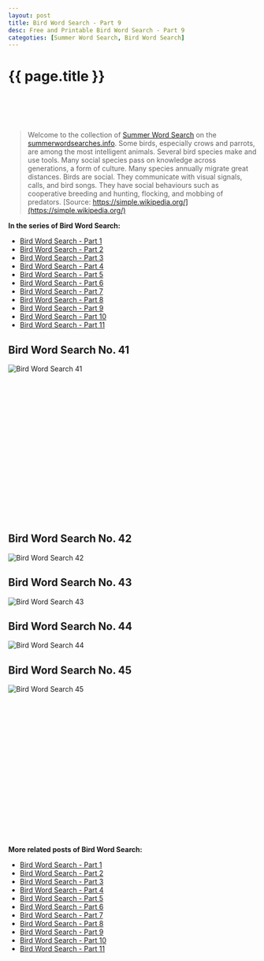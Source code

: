 ```yaml
---
layout: post
title: Bird Word Search - Part 9
desc: Free and Printable Bird Word Search - Part 9
categoties: [Summer Word Search, Bird Word Search]
---
```

{{ page.title }}
================
<script async src="//pagead2.googlesyndication.com/pagead/js/adsbygoogle.js"></script><!-- UnderTitleAds --> <ins class="adsbygoogle" style="display:inline-block;width:468px;height:60px" data-ad-client="ca-pub-6753140515841889" data-ad-slot="4010138290"></ins><script> (adsbygoogle = window.adsbygoogle || []).push({}); </script>

> Welcome to the collection of [Summer Word Search](http://summerwordsearches.info/) on the [summerwordsearches.info](http://summerwordsearches.info/). Some birds, especially crows and parrots, are among the most intelligent animals. Several bird species make and use tools. Many social species pass on knowledge across generations, a form of culture. Many species annually migrate great distances. Birds are social. They communicate with visual signals, calls, and bird songs. They have social behaviours such as cooperative breeding and hunting, flocking, and mobbing of predators. [Source: https://simple.wikipedia.org/](https://simple.wikipedia.org/)

**In the series of Bird Word Search:**

* [Bird Word Search - Part 1](http://summerwordsearches.info/2018/04/24/Bird-Word-Search-part-1.html)
* [Bird Word Search - Part 2](http://summerwordsearches.info/2018/04/24/Bird-Word-Search-part-2.html)
* [Bird Word Search - Part 3](http://summerwordsearches.info/2018/04/24/Bird-Word-Search-part-3.html)
* [Bird Word Search - Part 4](http://summerwordsearches.info/2018/04/24/Bird-Word-Search-part-4.html)
* [Bird Word Search - Part 5](http://summerwordsearches.info/2018/04/24/Bird-Word-Search-part-5.html)
* [Bird Word Search - Part 6](http://summerwordsearches.info/2018/04/24/Bird-Word-Search-part-6.html)
* [Bird Word Search - Part 7](http://summerwordsearches.info/2018/04/24/Bird-Word-Search-part-7.html)
* [Bird Word Search - Part 8](http://summerwordsearches.info/2018/04/24/Bird-Word-Search-part-8.html)
* [Bird Word Search - Part 9](http://summerwordsearches.info/2018/04/24/Bird-Word-Search-part-9.html)
* [Bird Word Search - Part 10](http://summerwordsearches.info/2018/04/24/Bird-Word-Search-part-10.html)
* [Bird Word Search - Part 11](http://summerwordsearches.info/2018/04/24/Bird-Word-Search-part-11.html)

## Bird Word Search No. 41
![Bird Word Search 41](http://summerwordsearches.info/img1/Bird-Word-Search%20(41).jpg "Bird Word Search 41")

<script async src="//pagead2.googlesyndication.com/pagead/js/adsbygoogle.js"></script><!-- Texxtonly --><ins class="adsbygoogle" style="display:inline-block;width:336px;height:280px" data-ad-client="ca-pub-6753140515841889" data-ad-slot="3207852233"></ins><script>(adsbygoogle = window.adsbygoogle || []).push({}); </script>

## Bird Word Search No. 42
![Bird Word Search 42](http://summerwordsearches.info/img1/Bird-Word-Search%20(42).jpg "Bird Word Search 42")

## Bird Word Search No. 43
![Bird Word Search 43](http://summerwordsearches.info/img1/Bird-Word-Search%20(43).jpg "Bird Word Search 43")

## Bird Word Search No. 44
![Bird Word Search 44](http://summerwordsearches.info/img1/Bird-Word-Search%20(44).jpg "Bird Word Search 44")

## Bird Word Search No. 45
![Bird Word Search 45](http://summerwordsearches.info/img1/Bird-Word-Search%20(45).jpg "Bird Word Search 45")

<script async src="//pagead2.googlesyndication.com/pagead/js/adsbygoogle.js"></script><!-- Texxtonly --><ins class="adsbygoogle" style="display:inline-block;width:336px;height:280px" data-ad-client="ca-pub-6753140515841889" data-ad-slot="3207852233"></ins><script>(adsbygoogle = window.adsbygoogle || []).push({}); </script>

**More related posts of Bird Word Search:**

* [Bird Word Search - Part 1](http://summerwordsearches.info/2018/04/24/Bird-Word-Search-part-1.html)
* [Bird Word Search - Part 2](http://summerwordsearches.info/2018/04/24/Bird-Word-Search-part-2.html)
* [Bird Word Search - Part 3](http://summerwordsearches.info/2018/04/24/Bird-Word-Search-part-3.html)
* [Bird Word Search - Part 4](http://summerwordsearches.info/2018/04/24/Bird-Word-Search-part-4.html)
* [Bird Word Search - Part 5](http://summerwordsearches.info/2018/04/24/Bird-Word-Search-part-5.html)
* [Bird Word Search - Part 6](http://summerwordsearches.info/2018/04/24/Bird-Word-Search-part-6.html)
* [Bird Word Search - Part 7](http://summerwordsearches.info/2018/04/24/Bird-Word-Search-part-7.html)
* [Bird Word Search - Part 8](http://summerwordsearches.info/2018/04/24/Bird-Word-Search-part-8.html)
* [Bird Word Search - Part 9](http://summerwordsearches.info/2018/04/24/Bird-Word-Search-part-9.html)
* [Bird Word Search - Part 10](http://summerwordsearches.info/2018/04/24/Bird-Word-Search-part-10.html)
* [Bird Word Search - Part 11](http://summerwordsearches.info/2018/04/24/Bird-Word-Search-part-11.html)

